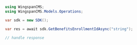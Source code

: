 <!-- Start SDK Example Usage -->
```csharp
using WingspanCMS;
using WingspanCMS.Models.Operations;

var sdk = new SDK();

var res = await sdk.GetBenefitsEnrollmentIdAsync("string");

// handle response
```
<!-- End SDK Example Usage -->